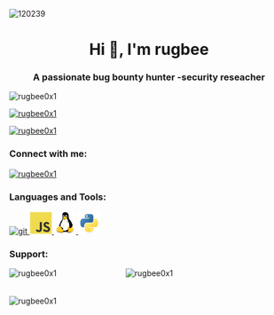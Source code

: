 ![120239](https://github.com/user-attachments/assets/6530e538-5c8c-4c2b-a530-311359252551)

<h1 align="center">Hi 👋, I'm rugbee</h1>
<h3 align="center">A passionate bug bounty hunter -security reseacher</h3>

<p align="left"> <img src="https://komarev.com/ghpvc/?username=rugbee0x1&label=Profile%20views&color=0e75b6&style=flat" alt="rugbee0x1" /> </p>

<p align="left"> <a href="https://github.com/ryo-ma/github-profile-trophy"><img src="https://github-profile-trophy.vercel.app/?username=rugbee0x1" alt="rugbee0x1" /></a> </p>

<p align="left"> <a href="https://twitter.com/rugbee0x1" target="blank"><img src="https://img.shields.io/twitter/follow/rugbee0x1?logo=twitter&style=for-the-badge" alt="rugbee0x1" /></a> </p>

<h3 align="left">Connect with me:</h3>
<p align="left">
<a href="https://twitter.com/rugbee0x1" target="blank"><img align="center" src="https://raw.githubusercontent.com/rahuldkjain/github-profile-readme-generator/master/src/images/icons/Social/twitter.svg" alt="rugbee0x1" height="30" width="40" /></a>
</p>

<h3 align="left">Languages and Tools:</h3>
<p align="left"> <a href="https://git-scm.com/" target="_blank" rel="noreferrer"> <img src="https://www.vectorlogo.zone/logos/git-scm/git-scm-icon.svg" alt="git" width="40" height="40"/> </a> <a href="https://developer.mozilla.org/en-US/docs/Web/JavaScript" target="_blank" rel="noreferrer"> <img src="https://raw.githubusercontent.com/devicons/devicon/master/icons/javascript/javascript-original.svg" alt="javascript" width="40" height="40"/> </a> <a href="https://www.linux.org/" target="_blank" rel="noreferrer"> <img src="https://raw.githubusercontent.com/devicons/devicon/master/icons/linux/linux-original.svg" alt="linux" width="40" height="40"/> </a> <a href="https://www.python.org" target="_blank" rel="noreferrer"> <img src="https://raw.githubusercontent.com/devicons/devicon/master/icons/python/python-original.svg" alt="python" width="40" height="40"/> </a> </p>

<h3 align="left">Support:</h3>
<p><a href="https://www.buymeacoffee.com/rugbee0x1"> <img align="left" src="https://cdn.buymeacoffee.com/buttons/v2/default-yellow.png" height="50" width="210" alt="rugbee0x1" /></a><a href="https://ko-fi.com/rugbee0x1"> <img align="left" src="https://cdn.ko-fi.com/cdn/kofi3.png?v=3" height="50" width="210" alt="rugbee0x1" /></a></p><br><br>

<p><img align="left" src="https://github-readme-stats.vercel.app/api/top-langs?username=rugbee0x1&show_icons=true&locale=en&layout=compact" alt="rugbee0x1" /></p>






